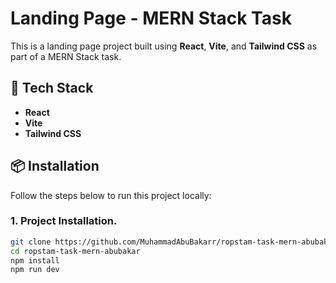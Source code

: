 # Landing Page - MERN Stack Task

This is a landing page project built using **React**, **Vite**, and **Tailwind CSS** as part of a MERN Stack task.

## 🚀 Tech Stack

- **React**
- **Vite**
- **Tailwind CSS**

## 📦 Installation

Follow the steps below to run this project locally:

### 1. Project Installation.

```bash
git clone https://github.com/MuhammadAbuBakarr/ropstam-task-mern-abubakar.git
cd ropstam-task-mern-abubakar
npm install
npm run dev
